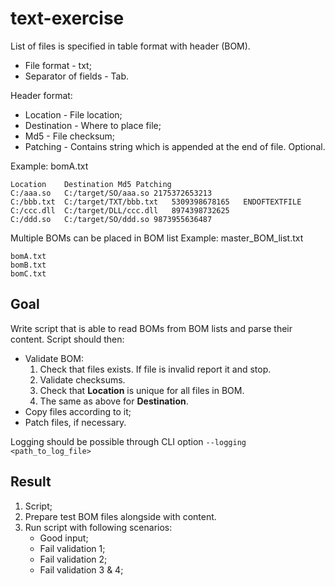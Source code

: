 # text-exercise

List of files is specified in table format with header (BOM).
* File format - txt;
* Separator of fields - Tab.

Header format:
* Location - File location;
* Destination - Where to place file;
* Md5 - File checksum;
* Patching - Contains string which is appended at the end of file. Optional.

Example: bomA.txt
```
Location	Destination	Md5	Patching
C:/aaa.so	C:/target/SO/aaa.so	2175372653213
C:/bbb.txt	C:/target/TXT/bbb.txt	5309398678165	ENDOFTEXTFILE
C:/ccc.dll	C:/target/DLL/ccc.dll	8974398732625
C:/ddd.so	C:/target/SO/ddd.so	9873955636487
```

Multiple BOMs can be placed in BOM list
Example: master_BOM_list.txt
```
bomA.txt
bomB.txt
bomC.txt
```

## Goal

Write script that is able to read BOMs from BOM lists and parse their content.
Script should then:
* Validate BOM:
    1. Check that files exists. If file is invalid report it and stop.
    2. Validate checksums.
    3. Check that **Location** is unique for all files in BOM.
    4. The same as  above for **Destination**.
* Copy files according to it;
* Patch files, if necessary.

Logging should be possible through CLI option `--logging <path_to_log_file>`

## Result

1. Script;
2. Prepare test BOM files alongside with content.
3. Run script with following scenarios:
    * Good input;
    * Fail validation 1;
    * Fail validation 2;
    * Fail validation 3 & 4;

